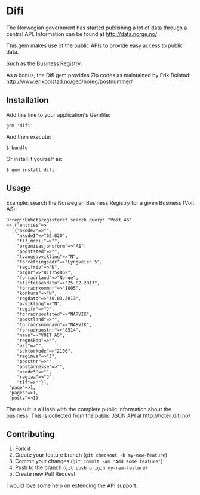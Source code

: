 # Difi

The Norwegian government has started publishing a lot of data through a central API.
Information can be found at http://data.norge.no/

This gem makes use of the public APIs to provide easy access to public data.

Such as the Business Registry.

As a bonus, the Difi gem provides Zip codes as maintained by Erik Bolstad:
http://www.erikbolstad.no/geo/noreg/postnummer/

## Installation

Add this line to your application's Gemfile:

    gem 'difi'

And then execute:

    $ bundle

Or install it yourself as:

    $ gem install difi

## Usage

Example: search the Norwegian Business Registry for a given Business (Voit AS):

    Brreg::Enhetsregisteret.search query: "Voit AS"
    => {"entries"=>
      [{"nkode2"=>"",
        "nkode1"=>"62.020",
        "tlf_mobil"=>"",
        "organisasjonsform"=>"AS",
        "ppoststed"=>"",
        "tvangsavvikling"=>"N",
        "forretningsadr"=>"Lyngveien 5",
        "regifriv"=>"N",
        "orgnr"=>"811754862",
        "forradrland"=>"Norge",
        "stiftelsesdato"=>"25.02.2013",
        "forradrkommnr"=>"1805",
        "konkurs"=>"N",
        "regdato"=>"30.03.2013",
        "avvikling"=>"N",
        "regifr"=>"J",
        "forradrpoststed"=>"NARVIK",
        "ppostland"=>"",
        "forradrkommnavn"=>"NARVIK",
        "forradrpostnr"=>"8514",
        "navn"=>"VOIT AS",
        "regnskap"=>"",
        "url"=>"",
        "sektorkode"=>"2100",
        "regimva"=>"J",
        "ppostnr"=>"",
        "postadresse"=>"",
        "nkode3"=>"",
        "regiaa"=>"J",
        "tlf"=>""}],
     "page"=>1,
     "pages"=>1,
     "posts"=>1}

The result is a Hash with the complete public information about the business.
This is collected from the public JSON API at http://hotell.difi.no/

## Contributing

1. Fork it
2. Create your feature branch (`git checkout -b my-new-feature`)
3. Commit your changes (`git commit -am 'Add some feature'`)
4. Push to the branch (`git push origin my-new-feature`)
5. Create new Pull Request

I would love some help on extending the API support.
